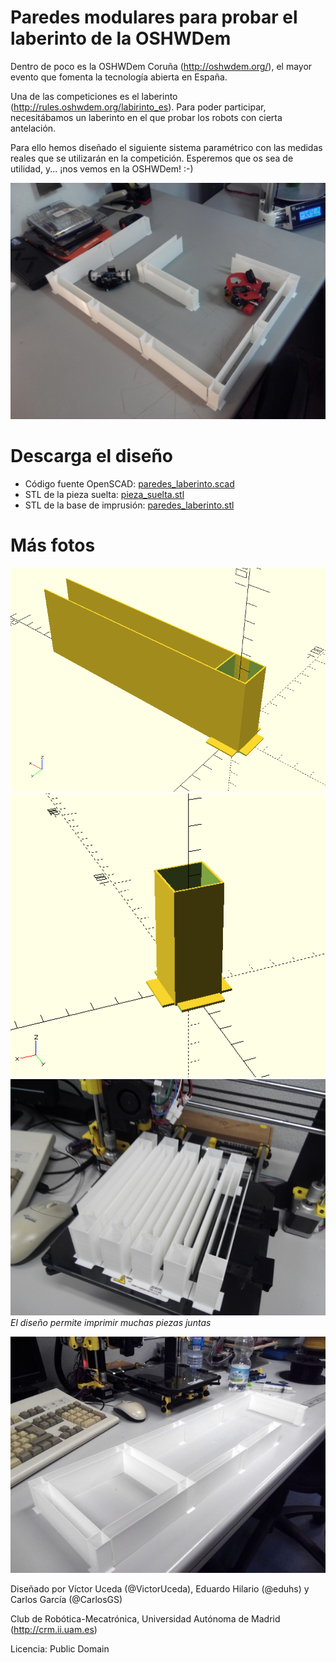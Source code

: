 
Paredes modulares para probar el laberinto de la OSHWDem
=

Dentro de poco es la OSHWDem Coruña (<http://oshwdem.org/>), el mayor evento que fomenta la tecnología abierta en España.

Una de las competiciones es el laberinto (<http://rules.oshwdem.org/labirinto_es>). Para poder participar, necesitábamos un laberinto en el que probar los robots con cierta antelación.

Para ello hemos diseñado el siguiente sistema paramétrico con las medidas reales que se utilizarán en la competición. Esperemos que os sea de utilidad, y... ¡nos vemos en la OSHWDem! :-)

![](mini_laberinto_prueba.jpg)


Descarga el diseño
=

- Código fuente OpenSCAD: [paredes_laberinto.scad](paredes_laberinto.scad)
- STL de la pieza suelta: [pieza_suelta.stl](pieza_suelta.stl)
- STL de la base de imprusión: [paredes_laberinto.stl](paredes_laberinto.stl)


Más fotos
=

![](pieza_suelta.png)
![](columna_suelta.png)
![](base_impresion.jpg)  
*El diseño permite imprimir muchas piezas juntas*  

![](prueba_concepto.jpg)

Diseñado por Víctor Uceda (@VictorUceda), Eduardo Hilario (@eduhs) y Carlos García (@CarlosGS)

Club de Robótica-Mecatrónica, Universidad Autónoma de Madrid (<http://crm.ii.uam.es>)

Licencia: Public Domain


